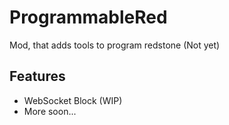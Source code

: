 # ProgrammableRed
Mod, that adds tools to program redstone (Not yet)

## Features
- WebSocket Block (WIP)
- More soon...
